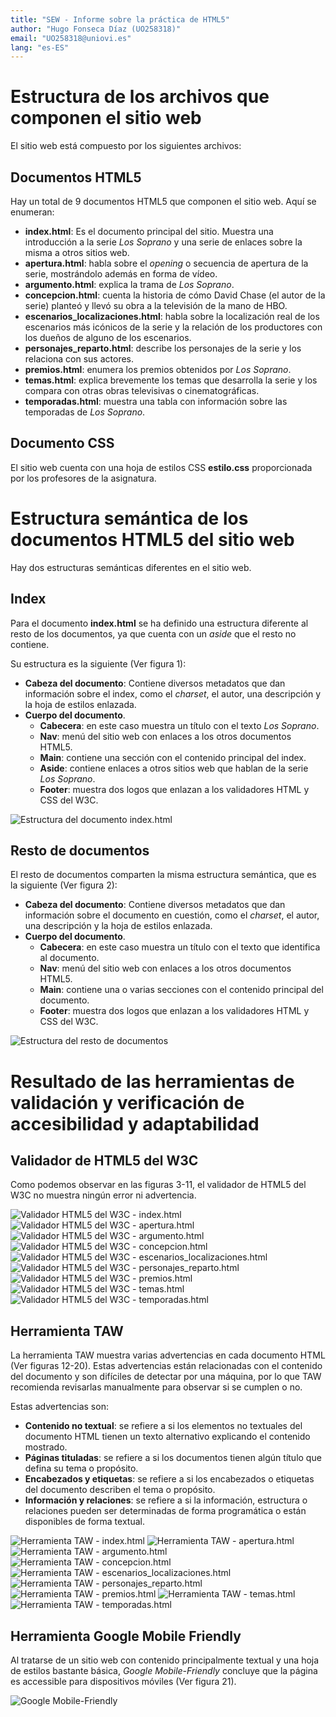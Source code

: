 ```yaml
---
title: "SEW - Informe sobre la práctica de HTML5"
author: "Hugo Fonseca Díaz (UO258318)"
email: "UO258318@uniovi.es"
lang: "es-ES"
---
```

# Estructura de los archivos que componen el sitio web

El sitio web está compuesto por los siguientes archivos:

## Documentos HTML5

Hay un total de 9 documentos HTML5 que componen el sitio web. Aquí se enumeran:

- **index.html**: Es el documento principal del sitio. Muestra una introducción a la serie *Los Soprano* y una serie de enlaces sobre la misma a otros sitios web.
- **apertura.html**: habla sobre el *opening* o secuencia de apertura de la serie, mostrándolo además en forma de vídeo.
- **argumento.html**: explica la trama de *Los Soprano*.
- **concepcion.html**: cuenta la historia de cómo David Chase (el autor de la serie) planteó y llevó su obra a la televisión de la mano de HBO.
- **escenarios_localizaciones.html**: habla sobre la localización real de los escenarios más icónicos de la serie y la relación de los productores con los dueños de alguno de los escenarios.
- **personajes_reparto.html**: describe los personajes de la serie y los relaciona con sus actores.
- **premios.html**: enumera los premios obtenidos por *Los Soprano*.
- **temas.html**: explica brevemente los temas que desarrolla la serie y los compara con otras obras televisivas o cinematográficas.
- **temporadas.html**: muestra una tabla con información sobre las temporadas de *Los Soprano*.

## Documento CSS

El sitio web cuenta con una hoja de estilos CSS **estilo.css** proporcionada por los profesores de la asignatura.


# Estructura semántica de los documentos HTML5 del sitio web

Hay dos estructuras semánticas diferentes en el sitio web.

## Index

Para el documento **index.html** se ha definido una estructura diferente al resto de los documentos, ya que cuenta con un *aside* que el resto no contiene.

Su estructura es la siguiente (Ver figura 1):

- **Cabeza del documento**: Contiene diversos metadatos que dan información sobre el index, como el *charset*, el autor, una descripción y la hoja de estilos enlazada.
- **Cuerpo del documento**.
    - **Cabecera**: en este caso muestra un título con el texto *Los Soprano*.
    - **Nav**: menú del sitio web con enlaces a los otros documentos HTML5.
    - **Main**: contiene una sección con el contenido principal del index.
    - **Aside**: contiene enlaces a otros sitios web que hablan de la serie *Los Soprano*.
    - **Footer**: muestra dos logos que enlazan a los validadores HTML y CSS del W3C.

![Estructura del documento *index.html*](report_multimedia/layout-index.png)

## Resto de documentos

El resto de documentos comparten la misma estructura semántica, que es la siguiente (Ver figura 2):

- **Cabeza del documento**: Contiene diversos metadatos que dan información sobre el documento en cuestión, como el *charset*, el autor, una descripción y la hoja de estilos enlazada.
- **Cuerpo del documento**.
    - **Cabecera**: en este caso muestra un título con el texto que identifica al documento.
    - **Nav**: menú del sitio web con enlaces a los otros documentos HTML5.
    - **Main**: contiene una o varias secciones con el contenido principal del documento.
    - **Footer**: muestra dos logos que enlazan a los validadores HTML y CSS del W3C. 

![Estructura del resto de documentos](report_multimedia/layout-other.png)


# Resultado de las herramientas de validación y verificación de accesibilidad y adaptabilidad

## Validador de HTML5 del W3C

Como podemos observar en las figuras 3-11, el validador de HTML5 del W3C no muestra ningún error ni advertencia.

![Validador HTML5 del W3C - *index.html*](report_multimedia/w3c-index.png)
![Validador HTML5 del W3C - *apertura.html*](report_multimedia/w3c-apertura.png)
![Validador HTML5 del W3C - *argumento.html*](report_multimedia/w3c-argumento.png)
![Validador HTML5 del W3C - *concepcion.html*](report_multimedia/w3c-concepcion.png)
![Validador HTML5 del W3C - *escenarios_localizaciones.html*](report_multimedia/w3c-escenarios_localizaciones.png)
![Validador HTML5 del W3C - *personajes_reparto.html*](report_multimedia/w3c-personajes_reparto.png)
![Validador HTML5 del W3C - *premios.html*](report_multimedia/w3c-premios.png)
![Validador HTML5 del W3C - *temas.html*](report_multimedia/w3c-temas.png)
![Validador HTML5 del W3C - *temporadas.html*](report_multimedia/w3c-temporadas.png)

## Herramienta TAW

La herramienta TAW muestra varias advertencias en cada documento HTML (Ver figuras 12-20). Estas advertencias están relacionadas con el contenido del documento y son difíciles de detectar por una máquina, por lo que TAW recomienda revisarlas manualmente para observar si se cumplen o no.

Estas advertencias son:

- **Contenido no textual**: se refiere a si los elementos no textuales del documento HTML tienen un texto alternativo explicando el contenido mostrado.
- **Páginas tituladas**: se refiere a si los documentos tienen algún título que defina su tema o propósito.
- **Encabezados y etiquetas**: se refiere a si los encabezados o etiquetas del documento describen el tema o propósito.
- **Información y relaciones**: se refiere a si la información, estructura o relaciones pueden ser determinadas de forma programática o están disponibles de forma textual.

![Herramienta TAW - *index.html*](report_multimedia/taw-index.png)
![Herramienta TAW - *apertura.html*](report_multimedia/taw-apertura.png)
![Herramienta TAW - *argumento.html*](report_multimedia/taw-argumento.png)
![Herramienta TAW - *concepcion.html*](report_multimedia/taw-concepcion.png)
![Herramienta TAW - *escenarios_localizaciones.html*](report_multimedia/taw-escenarios_localizaciones.png)
![Herramienta TAW - *personajes_reparto.html*](report_multimedia/taw-personajes_reparto.png)
![Herramienta TAW - *premios.html*](report_multimedia/taw-premios.png)
![Herramienta TAW - *temas.html*](report_multimedia/taw-temas.png)
![Herramienta TAW - *temporadas.html*](report_multimedia/taw-temporadas.png)

## Herramienta Google Mobile Friendly

Al tratarse de un sitio web con contenido principalmente textual y una hoja de estilos bastante básica, *Google Mobile-Friendly* concluye que la página es accessible para dispositivos móviles (Ver figura 21).

![Google Mobile-Friendly](report_multimedia/google-mobile-friendly.png)

